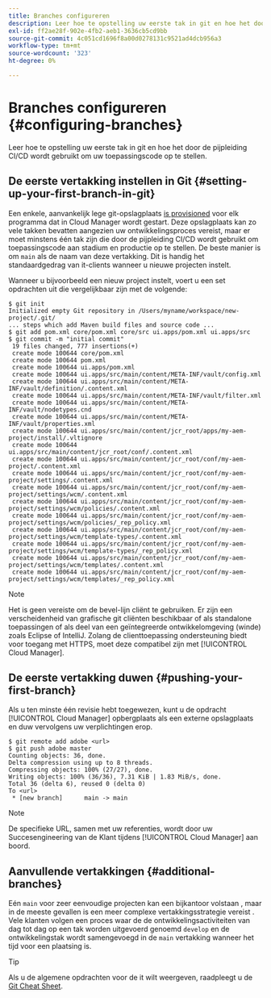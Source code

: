 ```yaml
---
title: Branches configureren
description: Leer hoe te opstelling uw eerste tak in git en hoe het door de pijpleiding CI/CD wordt gebruikt om uw toepassingscode op te stellen.
exl-id: ff2ae28f-902e-4fb2-aeb1-3636cb5cd9bb
source-git-commit: 4c051cd1696f8a00d0278131c9521ad4dcb956a3
workflow-type: tm+mt
source-wordcount: '323'
ht-degree: 0%

---
```



# Branches configureren {#configuring-branches}

Leer hoe te opstelling uw eerste tak in git en hoe het door de pijpleiding CI/CD wordt gebruikt om uw toepassingscode op te stellen.

## De eerste vertakking instellen in Git {#setting-up-your-first-branch-in-git}

Een enkele, aanvankelijk lege git-opslagplaats [is provisioned](/help/requirements/environment-provisioning.md) voor elk programma dat in Cloud Manager wordt gestart. Deze opslagplaats kan zo vele takken bevatten aangezien uw ontwikkelingsproces vereist, maar er moet minstens één tak zijn die door de pijpleiding CI/CD wordt gebruikt om toepassingscode aan stadium en productie op te stellen. De beste manier is om `main` als de naam van deze vertakking. Dit is handig het standaardgedrag van it-clients wanneer u nieuwe projecten instelt.

Wanneer u bijvoorbeeld een nieuw project instelt, voert u een set opdrachten uit die vergelijkbaar zijn met de volgende:

```shell
$ git init
Initialized empty Git repository in /Users/myname/workspace/new-project/.git/
... steps which add Maven build files and source code ...
$ git add pom.xml core/pom.xml core/src ui.apps/pom.xml ui.apps/src
$ git commit -m "initial commit"
 19 files changed, 777 insertions(+)
 create mode 100644 core/pom.xml
 create mode 100644 pom.xml
 create mode 100644 ui.apps/pom.xml
 create mode 100644 ui.apps/src/main/content/META-INF/vault/config.xml
 create mode 100644 ui.apps/src/main/content/META-INF/vault/definition/.content.xml
 create mode 100644 ui.apps/src/main/content/META-INF/vault/filter.xml
 create mode 100644 ui.apps/src/main/content/META-INF/vault/nodetypes.cnd
 create mode 100644 ui.apps/src/main/content/META-INF/vault/properties.xml
 create mode 100644 ui.apps/src/main/content/jcr_root/apps/my-aem-project/install/.vltignore
 create mode 100644 ui.apps/src/main/content/jcr_root/conf/.content.xml
 create mode 100644 ui.apps/src/main/content/jcr_root/conf/my-aem-project/.content.xml
 create mode 100644 ui.apps/src/main/content/jcr_root/conf/my-aem-project/settings/.content.xml
 create mode 100644 ui.apps/src/main/content/jcr_root/conf/my-aem-project/settings/wcm/.content.xml
 create mode 100644 ui.apps/src/main/content/jcr_root/conf/my-aem-project/settings/wcm/policies/.content.xml
 create mode 100644 ui.apps/src/main/content/jcr_root/conf/my-aem-project/settings/wcm/policies/_rep_policy.xml
 create mode 100644 ui.apps/src/main/content/jcr_root/conf/my-aem-project/settings/wcm/template-types/.content.xml
 create mode 100644 ui.apps/src/main/content/jcr_root/conf/my-aem-project/settings/wcm/template-types/_rep_policy.xml
 create mode 100644 ui.apps/src/main/content/jcr_root/conf/my-aem-project/settings/wcm/templates/.content.xml
 create mode 100644 ui.apps/src/main/content/jcr_root/conf/my-aem-project/settings/wcm/templates/_rep_policy.xml
```

>[!NOTE]
>
>Het is geen vereiste om de bevel-lijn cliënt te gebruiken. Er zijn een verscheidenheid van grafische git cliënten beschikbaar of als standalone toepassingen of als deel van een geïntegreerde ontwikkelomgeving (winde) zoals Eclipse of IntelliJ. Zolang de clienttoepassing ondersteuning biedt voor toegang met HTTPS, moet deze compatibel zijn met [!UICONTROL Cloud Manager].

## De eerste vertakking duwen {#pushing-your-first-branch}

Als u ten minste één revisie hebt toegewezen, kunt u de opdracht [!UICONTROL Cloud Manager] opbergplaats als een externe opslagplaats en duw vervolgens uw verplichtingen erop.

```shell
$ git remote add adobe <url>
$ git push adobe master
Counting objects: 36, done.
Delta compression using up to 8 threads.
Compressing objects: 100% (27/27), done.
Writing objects: 100% (36/36), 7.31 KiB | 1.83 MiB/s, done.
Total 36 (delta 6), reused 0 (delta 0)
To <url>
 * [new branch]      main -> main
```

>[!NOTE]
>
>De specifieke URL, samen met uw referenties, wordt door uw Succesengineering van de Klant tijdens [!UICONTROL Cloud Manager] aan boord.

## Aanvullende vertakkingen {#additional-branches}

Eén `main` voor zeer eenvoudige projecten kan een bijkantoor volstaan , maar in de meeste gevallen is een meer complexe vertakkingsstrategie vereist . Vele klanten volgen een proces waar de de ontwikkelingsactiviteiten van dag tot dag op een tak worden uitgevoerd genoemd `develop` en de ontwikkelingstak wordt samengevoegd in de `main` vertakking wanneer het tijd voor een plaatsing is.

>[!TIP]
>
>Als u de algemene opdrachten voor de it wilt weergeven, raadpleegt u de [Git Cheat Sheet](https://github.github.com/training-kit/downloads/github-git-cheat-sheet).
